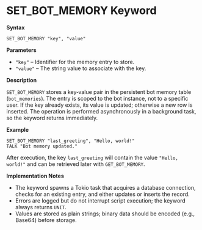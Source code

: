 # SET_BOT_MEMORY Keyword

**Syntax**

```
SET_BOT_MEMORY "key", "value"
```

**Parameters**

- `"key"` – Identifier for the memory entry to store.
- `"value"` – The string value to associate with the key.

**Description**

`SET_BOT_MEMORY` stores a key‑value pair in the persistent bot memory table (`bot_memories`). The entry is scoped to the bot instance, not to a specific user. If the key already exists, its value is updated; otherwise a new row is inserted. The operation is performed asynchronously in a background task, so the keyword returns immediately.

**Example**

```basic
SET_BOT_MEMORY "last_greeting", "Hello, world!"
TALK "Bot memory updated."
```

After execution, the key `last_greeting` will contain the value `"Hello, world!"` and can be retrieved later with `GET_BOT_MEMORY`.

**Implementation Notes**

- The keyword spawns a Tokio task that acquires a database connection, checks for an existing entry, and either updates or inserts the record.
- Errors are logged but do not interrupt script execution; the keyword always returns `UNIT`.
- Values are stored as plain strings; binary data should be encoded (e.g., Base64) before storage.
